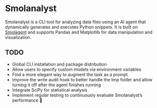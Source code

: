 # Smolanalyst

Smolanalyst is a CLI tool for analyzing data files using an AI agent that dynamically generates and executes Python snippets. It is built on [Smolagent](https://github.com/huggingface/smolagents) and supports Pandas and Matplotlib for data manipulation and visualization.

## TODO

- Global CLI installation and package distribution
- Allow users to specify custom models via environment variables
- Find a more elegant way to augment the task as a prompt
- Improve the write audit hook to better handle the tmp folder and allow turning it off after the agent finishes running
- Integrate SciPy for statistical analysis
- Implement regular testing to continuously evaluate Smolanalyst’s performance 🚀
